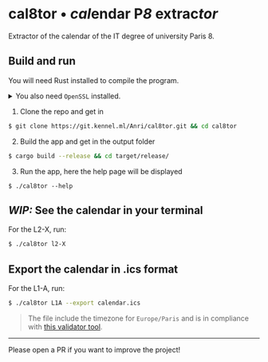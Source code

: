 # cal8tor • ***cal***endar P***8*** extrac***tor***
Extractor of the calendar of the IT degree of university Paris 8.

## Build and run
You will need Rust installed to compile the program.
<details><summary>You also need <code>OpenSSL</code> installed.</summary>

- Ubuntu: `sudo apt install libssl-dev`
- Fedora: `dnf install openssl-devel`
</details>

1. Clone the repo and get in
```bash
$ git clone https://git.kennel.ml/Anri/cal8tor.git && cd cal8tor
```
2. Build the app and get in the output folder
```bash
$ cargo build --release && cd target/release/
```
3. Run the app, here the help page will be displayed
```
$ ./cal8tor --help
```

## ***WIP:*** See the calendar in your terminal
For the L2-X, run:
```bash
$ ./cal8tor l2-X
```

## Export the calendar in .ics format
For the L1-A, run:
```bash
$ ./cal8tor L1A --export calendar.ics
```

> The file include the timezone for `Europe/Paris` and is in
compliance with [this validator tool](https://icalendar.org/validator.html).

---
Please open a PR if you want to improve the project!

